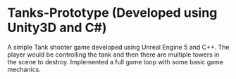 # Tanks-Prototype (Developed using Unity3D and C#)
A simple Tank shooter game developed using Unreal Engine 5 and C++.
The player would be controlling the tank and then there are multiple towers in the scene to destroy. 
Implemented a full game loop with some basic game mechanics.
